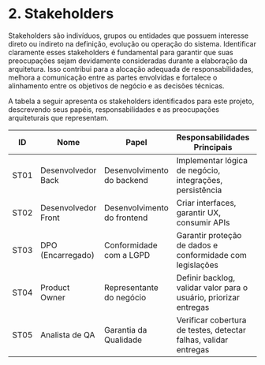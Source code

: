 # 2. Stakeholders

Stakeholders são indivíduos, grupos ou entidades que possuem interesse direto ou indireto na definição, evolução ou operação do sistema. Identificar claramente esses stakeholders é fundamental para garantir que suas preocupações sejam devidamente consideradas durante a elaboração da arquitetura. Isso contribui para a alocação adequada de responsabilidades, melhora a comunicação entre as partes envolvidas e fortalece o alinhamento entre os objetivos de negócio e as decisões técnicas.

A tabela a seguir apresenta os stakeholders identificados para este projeto, descrevendo seus papéis, responsabilidades e as preocupações arquiteturais que representam.

| ID   | Nome                | Papel                       | Responsabilidades Principais                                      | Preocupações Relacionadas |
| ---- | ------------------- | --------------------------- | ----------------------------------------------------------------- | ------------------------- |
| ST01 | Desenvolvedor Back  | Desenvolvimento do backend  | Implementar lógica de negócio, integrações, persistência          | P01, P06, P07, P09        |
| ST02 | Desenvolvedor Front | Desenvolvimento do frontend | Criar interfaces, garantir UX, consumir APIs                      | P01, P02, P09             |
| ST03 | DPO (Encarregado)   | Conformidade com a LGPD     | Garantir proteção de dados e conformidade com legislações         | P08, P10                  |
| ST04 | Product Owner       | Representante do negócio    | Definir backlog, validar valor para o usuário, priorizar entregas | P02, P04, P08             |
| ST05 | Analista de QA      | Garantia da Qualidade       | Verificar cobertura de testes, detectar falhas, validar entregas  | P03, P06, P09             |